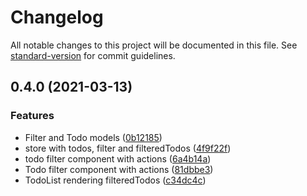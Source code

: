 # Changelog

All notable changes to this project will be documented in this file. See [standard-version](https://github.com/conventional-changelog/standard-version) for commit guidelines.

## 0.4.0 (2021-03-13)


### Features

* Filter and Todo models ([0b12185](https://github.com/npgr/vue-todos/commit/0b121857884eb8cb6226a6b915bfee6770c72bc8))
* store with todos, filter and filteredTodos ([4f9f22f](https://github.com/npgr/vue-todos/commit/4f9f22f53edc472d1dfe01a27efc1cceb2176f15))
* todo filter component with actions ([6a4b14a](https://github.com/npgr/vue-todos/commit/6a4b14aa0e405cb59bc89fb91bc213bfcbc37723))
* Todo filter component with actions ([81dbbe3](https://github.com/npgr/vue-todos/commit/81dbbe33f132f000135d8cf7d874d5ebd920f967))
* TodoList rendering filteredTodos ([c34dc4c](https://github.com/npgr/vue-todos/commit/c34dc4ccdc6719d7c4e488ead501d0b57e9d443b))
